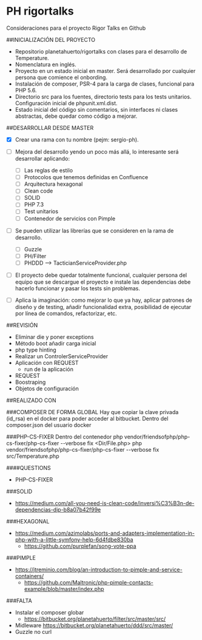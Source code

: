 # PH rigortalks


Consideraciones para el proyecto Rigor Talks en Github

##INICIALIZACIÓN DEL PROYECTO
- Repositorio planetahuerto/rigortalks con clases para el desarrollo de Temperature.
- Nomenclatura en inglés.
- Proyecto en un estado inicial en master. Será desarrollado por cualquier persona que comience el onbording. 
- Instalación de composer, PSR-4 para la carga de clases, funcional para PHP 5.6.
- Directorio src para los fuentes, directorio tests para los tests unitarios. Configuración inicial de phpunit.xml.dist.
- Estado inicial del código sin comentarios, sin interfaces ni clases abstractas, debe quedar como código a mejorar.
    
##DESARROLLAR DESDE MASTER
- [x] Crear una rama con tu nombre (pejm: sergio-ph).
- [ ] Mejora del desarrollo yendo un poco más allá, lo interesante será desarrollar aplicando:
    - [ ] Las reglas de estilo
    - [ ] Protocolos que tenemos definidas en Confluence 
    - [ ] Arquitectura hexagonal
    - [ ] Clean code
    - [ ] SOLID
    - [ ] PHP 7.3
    - [ ] Test unitarios
    - [ ] Contenedor de servicios con Pimple
- [ ] Se pueden utilizar las librerías que se consideren en la rama de desarrollo.
    - [ ] Guzzle
    - [ ] PH/Filter
    - [ ] PHDDD --> TacticianServiceProvider.php   
- [ ] El proyecto debe quedar totalmente funcional, cualquier persona del equipo que se descargue  el proyecto e instale las dependencias debe hacerlo funcionar y pasar los tests sin problemas.
- [ ] Aplica la imaginación: como mejorar lo que ya hay, aplicar patrones de diseño y de testing, añadir funcionalidad extra, posibilidad de ejecutar por línea de comandos, refactorizar, etc.


##REVISIÓN
- Eliminar die y poner exceptions
- Método boot añadir carga inicial
- php type hinting
- Realizar un ControlerServiceProvider
- Aplicación con REQUEST
    - run de la aplicación
- REQUEST
- Boostraping 
- Objetos de configuración 
       

##REALIZADO CON

###COMPOSER DE FORMA GLOBAL
Hay que copiar la clave privada (id_rsa) en el docker para poder acceder al bitbucket.
Dentro del composer.json del usuario docker

###PHP-CS-FIXER
Dentro del contenedor 
php vendor/friendsofphp/php-cs-fixer/php-cs-fixer --verbose fix <Dir/File.php>
php vendor/friendsofphp/php-cs-fixer/php-cs-fixer --verbose fix src/Temperature.php

####QUESTIONS 
- PHP-CS-FIXER

###SOLID
- https://medium.com/all-you-need-is-clean-code/inversi%C3%B3n-de-dependencias-dip-b8a07b42f99e

###HEXAGONAL

- https://medium.com/azimolabs/ports-and-adapters-implementation-in-php-with-a-little-symfony-help-6d4fdbe830ba
    - https://github.com/purplefan/song-vote-ppa

###PIMPLE
- https://jtreminio.com/blog/an-introduction-to-pimple-and-service-containers/
    - https://github.com/Maltronic/php-pimple-contacts-example/blob/master/index.php

###FALTA
- Instalar el composer globar
    - https://bitbucket.org/planetahuerto/filter/src/master/src/
-  Midleware
    https://bitbucket.org/planetahuerto/ddd/src/master/
-  Guzzle no curl
